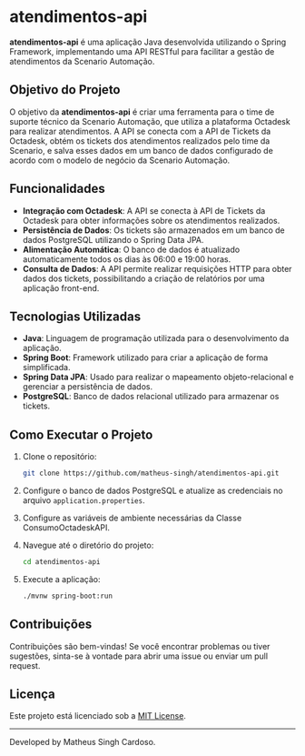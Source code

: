 # atendimentos-api

**atendimentos-api** é uma aplicação Java desenvolvida utilizando o Spring Framework, implementando uma API RESTful para facilitar a gestão de atendimentos da Scenario Automação.

## Objetivo do Projeto

O objetivo da **atendimentos-api** é criar uma ferramenta para o time de suporte técnico da Scenario Automação, que utiliza a plataforma Octadesk para realizar atendimentos. A API se conecta com a API de Tickets da Octadesk, obtém os tickets dos atendimentos realizados pelo time da Scenario, e salva esses dados em um banco de dados configurado de acordo com o modelo de negócio da Scenario Automação.

## Funcionalidades

- **Integração com Octadesk**: A API se conecta à API de Tickets da Octadesk para obter informações sobre os atendimentos realizados.
- **Persistência de Dados**: Os tickets são armazenados em um banco de dados PostgreSQL utilizando o Spring Data JPA.
- **Alimentação Automática**: O banco de dados é atualizado automaticamente todos os dias às 06:00 e 19:00 horas.
- **Consulta de Dados**: A API permite realizar requisições HTTP para obter dados dos tickets, possibilitando a criação de relatórios por uma aplicação front-end.

## Tecnologias Utilizadas

- **Java**: Linguagem de programação utilizada para o desenvolvimento da aplicação.
- **Spring Boot**: Framework utilizado para criar a aplicação de forma simplificada.
- **Spring Data JPA**: Usado para realizar o mapeamento objeto-relacional e gerenciar a persistência de dados.
- **PostgreSQL**: Banco de dados relacional utilizado para armazenar os tickets.

## Como Executar o Projeto

1. Clone o repositório:

    ```bash
    git clone https://github.com/matheus-singh/atendimentos-api.git
    ```

2. Configure o banco de dados PostgreSQL e atualize as credenciais no arquivo `application.properties`.
   
3. Configure as variáveis de ambiente necessárias da Classe ConsumoOctadeskAPI.
   
4. Navegue até o diretório do projeto:

    ```bash
    cd atendimentos-api
    ```
5. Execute a aplicação:

    ```bash
    ./mvnw spring-boot:run
    ```

## Contribuições

Contribuições são bem-vindas! Se você encontrar problemas ou tiver sugestões, sinta-se à vontade para abrir uma issue ou enviar um pull request.

## Licença

Este projeto está licenciado sob a [MIT License](LICENSE).

---

Developed by Matheus Singh Cardoso.
